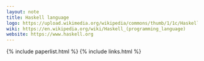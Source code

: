 ```yaml
---
layout: note
title: Haskell language
logo: https://upload.wikimedia.org/wikipedia/commons/thumb/1/1c/Haskell-Logo.svg/440px-Haskell-Logo.svg.png
wiki: https://en.wikipedia.org/wiki/Haskell_(programming_language)
website: https://www.haskell.org
---
```


{% include paperlist.html %}
{% include links.html %}
